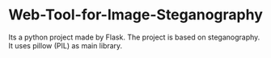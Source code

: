 # Web-Tool-for-Image-Steganography
Its a python project made by Flask. The project is based on steganography. It uses pillow (PIL) as main library.
